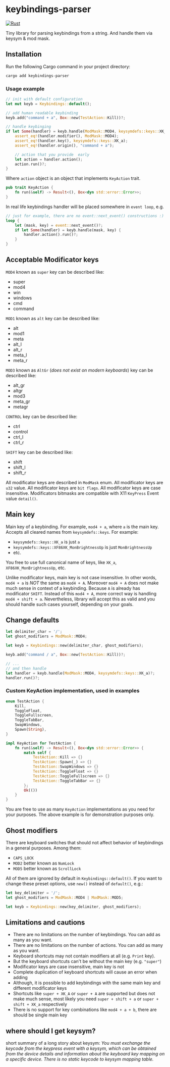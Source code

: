 # keybindings-parser

[![Rust](https://github.com/milchinskiy/keybindings-parser/actions/workflows/tests.yml/badge.svg)](https://github.com/milchinskiy/keybindings-parser/actions/workflows/tests.yml)

Tiny library for parsing keybindings from a string.
And handle them via keysym & mod mask.

## Installation

Run the following Cargo command in your project directory:

```bash
cargo add keybindings-parser
```

### Usage example

```rust
// init with default configuration
let mut keyb = Keybindings::default();

// add human readable keybinding
keyb.add("command + a", Box::new(TestAction::Kill))?;

// handle keybinging
if let Some(handler) = keyb.handle(ModMask::MOD4, keysymdefs::keys::XK_a) {
    assert_eq!(handler.modifier(), ModMask::MOD4);
    assert_eq!(handler.key(), keysymdefs::keys::XK_a);
    assert_eq!(handler.origin(), "command + a");

    // action that you provide  early
    let action = handler.action();
    action.run()?;
}
```

Where `action` object is an object that implements `KeyAction` trait.

```rust
pub trait KeyAction {
    fn run(&self) -> Result<(), Box<dyn std::error::Error>>;
}
```

In real life keybindings handler will be placed somewhere in `event loop`, e.g.

```rust
// just for example, there are no event::next_event() constructions :)
loop {
    let (mask, key) = event::next_event()?;
    if let Some(handler) = keyb.handle(mask, key) {
        handler.action().run()?;
    }
}
```

## Acceptable Modificator keys

`MOD4` known as `super` key can be described like:

- super
- mod4
- win
- windows
- cmd
- command

`MOD1` known as `alt` key can be described like:

- alt
- mod1
- meta
- alt_l
- alt_r
- meta_l
- meta_r

`MOD3` known as `AltGr` (_does not exist on modern keyboards_)
key can be described like:

- alt_gr
- altgr
- mod3
- meta_gr
- metagr

`CONTROL` key can be described like:

- ctrl
- control
- ctrl_l
- ctrl_r

`SHIFT` key can be described like:

- shift
- shift_l
- shift_r

All modificator keys are described in `ModMask` enum.
All modificator keys are `u32` value.
All modificator keys are `bit flags`.
All modificator keys are case insensitive.
Modificators bitmasks are compatible with X11 `KeyPress` Event value `detail()`.

## Main key

Main key of a keybinding. For example, `mod4 + a`, where `a` is the main key.
Accepts all cleared names from `keysymdefs::keys`.
For example:

- `keysymdefs::keys::XK_a` is just `a`
- `keysymdefs::keys::XF86XK_MonBrightnessUp` is just `MonBrightnessUp`
- etc.

You free to use full canonical name of keys, like `XK_a`, `XF86XK_MonBrightnessUp`, etc.

Unlike modificator keys, main key is not case insensitive. In other words,
`mod4 + a` is *NOT* the same as `mod4 + A`. Moreover `mod4 + A` does not make
much sense in context of a keybinding. Because `A` is already has modificator
`SHIFT`. Instead of this `mod4 + A`, more correct way is handling `mod4 + shift + a`.
Nevertheless, library will accept this as valid and you should handle such cases
yourself, depending on your goals.

## Change defaults

```rust
let delimiter_char = '/';
let ghost_modifiers = ModMask::MOD4;

let keyb = Keybindings::new(delimiter_char, ghost_modifiers);

keyb.add("command / a", Box::new(TestAction::Kill))?;

// ...
// and then handle
let handler = keyb.handle(ModMask::MOD4, keysymdefs::keys::XK_a)?;
handler.run()?;
```

### Custom KeyAction implementation, used in examples

```rust
enum TestAction {
    Kill,
    ToggleFloat,
    ToggleFullscreen,
    ToggleTabBar,
    SwapWindows,
    Spawn(String),
}

impl KeyAction for TestAction {
    fn run(&self) -> Result<(), Box<dyn std::error::Error>> {
        match self {
            TestAction::Kill => {}
            TestAction::Spawn(_) => {}
            TestAction::SwapWindows => {}
            TestAction::ToggleFloat => {}
            TestAction::ToggleFullscreen => {}
            TestAction::ToggleTabBar => {}
        };
        Ok(())
    }
}
```

You are free to use as many `KeyAction` implementations as you need for
your purposes. The above example is for demonstration purposes only.

## Ghost modifiers

There are keyboard switches that should not affect behavior
of keybindings in a general purposes.
Among them:

- `CAPS_LOCK`
- `MOD2` better known as `NumLock`
- `MOD5` better known as `ScrollLock`

All of them are ignored by default in `Keybindings::default()`.
If you want to change these preset options, use `new()`
instead of `default()`, e.g.:

```rust
let key_delimiter = '/';
let ghost_modifiers = ModMask::MOD4 | ModMask::MOD5;

let keyb = Keybindings::new(key_delimiter, ghost_modifiers);
```

## Limitations and cautions

- There are no limitations on the number of keybindings. You can add as many
  as you want.
- There are no limitations on the number of actions. You can add as many
  as you want.
- Keyboard shortcuts may not contain modifiers at all (e.g. `Print` key).
- But the keyboard shortcuts can't be without the main key (e.g. `"super"`)
- Modificator keys are case insensitive, main key is not
- Сomplete duplication of keyboard shortcuts will cause an error when adding
- Although, it is possible to add keybindings with the same main key and
  different modificator keys
- Shortcuts like `super + XK_A` or `super + A` are supported but does not
  make much sense, most likely you need `super + shift + a` or
`super + shift + XK_a` respectively
- There is no support for key combinations like `mod4 + a + b`, there are
should be single main key

## where should I get keysym?

short summary of a long story about keysym: _You must exchange the keycode from the keypress event with a keysym, which can be obtained from the device details and information about the keyboard key mapping on a specific device. There is no static keycode to keysym mapping table._
